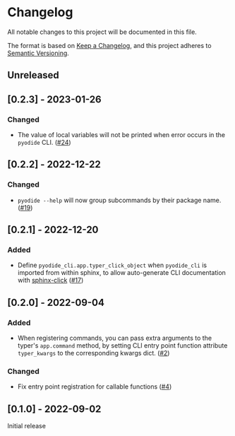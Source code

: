 # Changelog
All notable changes to this project will be documented in this file.

The format is based on [Keep a Changelog](https://keepachangelog.com/en/1.0.0/),
and this project adheres to [Semantic Versioning](https://semver.org/spec/v2.0.0.html).

## Unreleased

## [0.2.3] - 2023-01-26

### Changed
  - The value of local variables will not be printed when error occurs in the `pyodide` CLI.
    ([#24](https://github.com/pyodide/pyodide-cli/pull/24))

## [0.2.2] - 2022-12-22
### Changed
 - `pyodide --help` will now group subcommands by their package name.
   ([#19](https://github.com/pyodide/pyodide-cli/pull/19))

## [0.2.1] - 2022-12-20
### Added
 - Define `pyodide_cli.app.typer_click_object` when `pyodide_cli` is imported from within sphinx,
   to allow auto-generate CLI documentation with [sphinx-click](https://sphinx-click.readthedocs.io/en/latest/)
   ([#17](https://github.com/pyodide/pyodide-cli/pull/17))


## [0.2.0] - 2022-09-04
### Added
 - When registering commands, you can pass extra arguments to the typer's `app.command` method, by setting
   CLI entry point function attribute `typer_kwargs` to the corresponding kwargs dict.
   ([#2](https://github.com/pyodide/pyodide-cli/pull/2))

### Changed

 - Fix entry point registration for callable functions ([#4](https://github.com/pyodide/pyodide-cli/pull/4))

## [0.1.0] - 2022-09-02

Initial release
